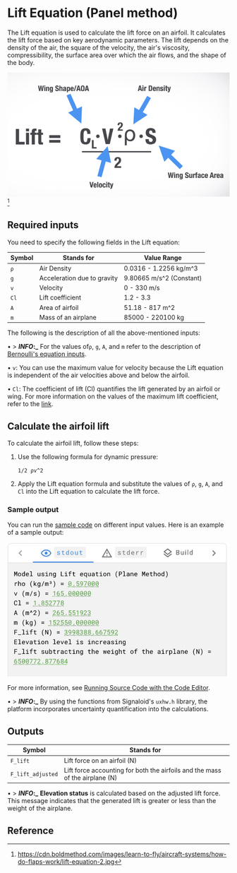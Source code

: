 # Lift Equation (Panel method)
The Lift equation is used to calculate the lift force on an airfoil. It calculates the lift force based on key aerodynamic parameters. The lift depends on the density of the air, the square of the velocity, the air's viscosity, compressibility, the surface area over which the air flows, and the shape of the body.

![Fluid Equation](../../images/lift-equation.png)[^1]

## Required inputs

You need to specify the following fields in the Lift equation:

| Symbol | Stands for | Value Range |
| ------ | ------- |------- |
| `ρ` | Air Density | 0.0316 - 1.2256 kg/m^3 |
| `g` | Acceleration due to gravity | 9.80665 m/s^2 (Constant) |
| `v` | Velocity | 0 - 330 m/s |
| `Cl` | Lift coefficient | 1.2 - 3.3 | 
| `A` | Area of airfoil | 51.18 - 817 m^2|
| `m` | Mass of an airplane | 85000 - 220100 kg |

The following is the description of all the above-mentioned inputs:

• > **_INFO_:_** For the values of`ρ`, `g`, `A`, and `m` refer to the description of [Bernoulli's equation inputs](../../src/Bernoulli/README.md#inputs).

• `v`: You can use the maximum value for velocity because the Lift equation is independent of the air velocities above and below the airfoil. 

• `Cl`: The coefficient of lift (Cl) quantifies the lift generated by an airfoil or wing. For more information on the values of the maximum lift coefficient, refer to the [link](https://www.ae.utexas.edu/~varghesep/class/aircraft/Suggestions.pdf).

## Calculate the airfoil lift

To calculate the airfoil lift, follow these steps:

1. Use the following formula for dynamic pressure:
    ```
    1/2 ρv^2
    ```

2. Apply the Lift equation formula and substitute the values of `ρ`, `g`, `A`, and `Cl` into the Lift equation to calculate the lift force.

### Sample output

You can run the [sample code](../Plane_Method/src/plane_method.c) on different input values. Here is an example of a sample output:

![Output for Lift equation code snippet on Signaloid Cloud Platform](../../images/code2.png)

For more information, see [Running Source Code with the Code Editor](https://docs.signaloid.io/docs/platform/getting-started/code/).

• > **_INFO_:_** By using the functions from Signaloid's `uxhw.h` library, the platform incorporates uncertainty quantification into the calculations.

## Outputs
| Symbol | Stands for |
| ------ | ------- |
| `F_lift` | Lift force on an airfoil (N) |
| `F_lift_adjusted` | Lift force accounting for both the airfoils and the mass of the airplane (N) |

• > **_INFO_:_** **Elevation status** is calculated based on the adjusted lift force. This message indicates that the generated lift is greater or less than the weight of the airplane. 

## Reference

[^1]: https://cdn.boldmethod.com/images/learn-to-fly/aircraft-systems/how-do-flaps-work/lift-equation-2.jpg

